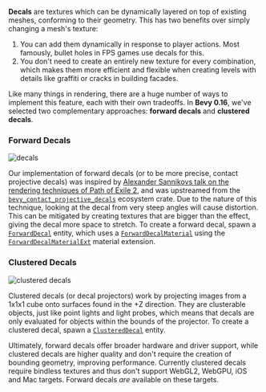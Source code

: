 **Decals** are textures which can be dynamically layered on top of existing meshes, conforming to their geometry.
This has two benefits over simply changing a mesh's texture:

1. You can add them dynamically in response to player actions. Most famously, bullet holes in FPS games use decals for this.
2. You don't need to create an entirely new texture for every combination, which makes them more efficient and flexible when creating levels with details like graffiti or cracks in building facades.

Like many things in rendering, there are a huge number of ways to implement this feature, each with their own tradeoffs.
In **Bevy 0.16**, we've selected two complementary approaches: **forward decals** and **clustered decals**.

### Forward Decals

![decals](decals.jpg)

Our implementation of forward decals (or to be more precise, contact projective decals) was inspired by [Alexander Sannikovs talk on the rendering techniques of Path of Exile 2], and was upstreamed from the [`bevy_contact_projective_decals`] ecosystem crate.
Due to the nature of this technique, looking at the decal from very steep angles will cause distortion.
This can be mitigated by creating textures that are bigger than the effect, giving the decal more space to stretch.
To create a forward decal, spawn a [`ForwardDecal`] entity, which uses a [`ForwardDecalMaterial`] using the [`ForwardDecalMaterialExt`] material extension.

### Clustered Decals

![clustered decals](clustered-decals.jpg)

Clustered decals (or decal projectors) work by projecting images from a 1x1x1 cube onto surfaces found in the +Z direction.
They are clusterable objects, just like point lights and light probes, which means that decals are only evaluated for objects within the bounds of the projector.
To create a clustered decal, spawn a [`ClusteredDecal`] entity.

Ultimately, forward decals offer broader hardware and driver support, while clustered decals are higher quality and don't require the creation of bounding geometry, improving performance.
Currently clustered decals require bindless textures and thus don't support WebGL2, WebGPU, iOS and Mac targets. Forward decals _are_ available on these targets.

[Alexander Sannikovs talk on the rendering techniques of Path of Exile 2]: https://www.youtube.com/watch?v=TrHHTQqmAaM
[`bevy_contact_projective_decals`]: https://github.com/naasblod/bevy_contact_projective_decals
[`ForwardDecal`]: https://docs.rs/bevy/0.16/bevy/pbr/decal/struct.ForwardDecal.html
[`ForwardDecalMaterial`]: https://docs.rs/bevy/0.16/bevy/pbr/decal/type.ForwardDecalMaterial.html
[`ForwardDecalMaterialExt`]: https://docs.rs/bevy/0.16/bevy/pbr/decal/struct.ForwardDecalMaterialExt.html
[`ClusteredDecal`]: https://docs.rs/bevy/0.16/bevy/pbr/decal/clustered/struct.ClusteredDecal.html
